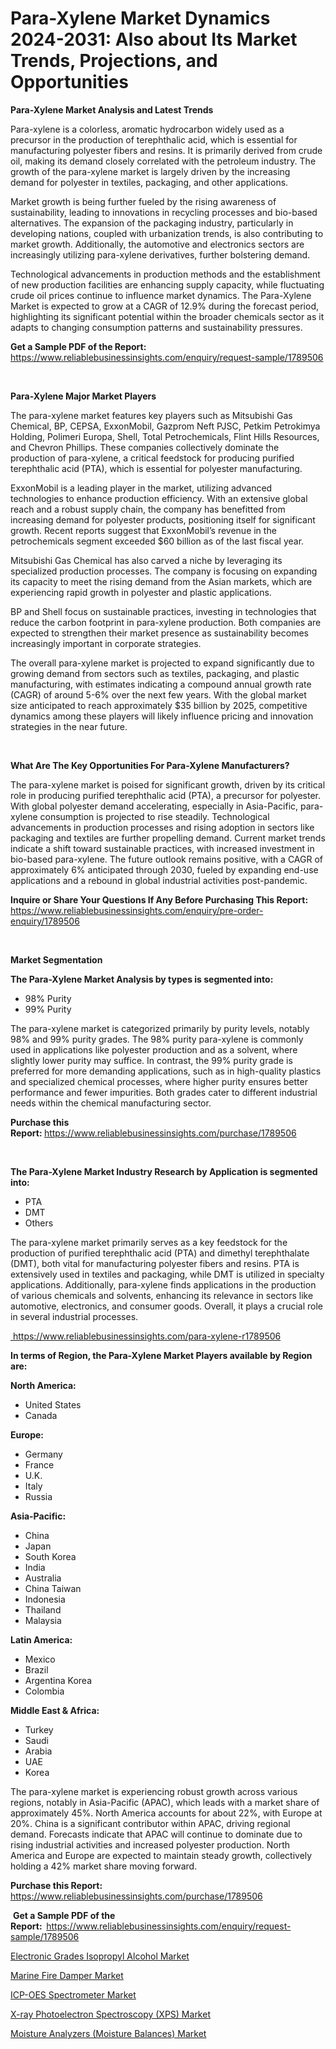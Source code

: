 <p><h1>Para-Xylene Market Dynamics 2024-2031: Also about Its Market Trends, Projections, and Opportunities</h1></p><p><strong>Para-Xylene Market Analysis and Latest Trends</strong></p>
<p><p>Para-xylene is a colorless, aromatic hydrocarbon widely used as a precursor in the production of terephthalic acid, which is essential for manufacturing polyester fibers and resins. It is primarily derived from crude oil, making its demand closely correlated with the petroleum industry. The growth of the para-xylene market is largely driven by the increasing demand for polyester in textiles, packaging, and other applications.</p><p>Market growth is being further fueled by the rising awareness of sustainability, leading to innovations in recycling processes and bio-based alternatives. The expansion of the packaging industry, particularly in developing nations, coupled with urbanization trends, is also contributing to market growth. Additionally, the automotive and electronics sectors are increasingly utilizing para-xylene derivatives, further bolstering demand.</p><p>Technological advancements in production methods and the establishment of new production facilities are enhancing supply capacity, while fluctuating crude oil prices continue to influence market dynamics. The Para-Xylene Market is expected to grow at a CAGR of 12.9% during the forecast period, highlighting its significant potential within the broader chemicals sector as it adapts to changing consumption patterns and sustainability pressures.</p></p>
<p><strong>Get a Sample PDF of the Report:&nbsp;</strong> <a href="https://www.reliablebusinessinsights.com/enquiry/request-sample/1789506?utm_campaign=113&utm_medium=2&utm_source=Github&utm_content=ia&utm_term=13102024&utm_id=para-xylene">https://www.reliablebusinessinsights.com/enquiry/request-sample/1789506</a></p>
<p>&nbsp;</p>
<p><strong>Para-Xylene Major Market Players</strong></p>
<p><p>The para-xylene market features key players such as Mitsubishi Gas Chemical, BP, CEPSA, ExxonMobil, Gazprom Neft PJSC, Petkim Petrokimya Holding, Polimeri Europa, Shell, Total Petrochemicals, Flint Hills Resources, and Chevron Phillips. These companies collectively dominate the production of para-xylene, a critical feedstock for producing purified terephthalic acid (PTA), which is essential for polyester manufacturing.</p><p>ExxonMobil is a leading player in the market, utilizing advanced technologies to enhance production efficiency. With an extensive global reach and a robust supply chain, the company has benefitted from increasing demand for polyester products, positioning itself for significant growth. Recent reports suggest that ExxonMobil’s revenue in the petrochemicals segment exceeded $60 billion as of the last fiscal year.</p><p>Mitsubishi Gas Chemical has also carved a niche by leveraging its specialized production processes. The company is focusing on expanding its capacity to meet the rising demand from the Asian markets, which are experiencing rapid growth in polyester and plastic applications.</p><p>BP and Shell focus on sustainable practices, investing in technologies that reduce the carbon footprint in para-xylene production. Both companies are expected to strengthen their market presence as sustainability becomes increasingly important in corporate strategies.</p><p>The overall para-xylene market is projected to expand significantly due to growing demand from sectors such as textiles, packaging, and plastic manufacturing, with estimates indicating a compound annual growth rate (CAGR) of around 5-6% over the next few years. With the global market size anticipated to reach approximately $35 billion by 2025, competitive dynamics among these players will likely influence pricing and innovation strategies in the near future.</p></p>
<p>&nbsp;</p>
<p><strong>What Are The Key Opportunities For Para-Xylene Manufacturers?</strong></p>
<p><p>The para-xylene market is poised for significant growth, driven by its critical role in producing purified terephthalic acid (PTA), a precursor for polyester. With global polyester demand accelerating, especially in Asia-Pacific, para-xylene consumption is projected to rise steadily. Technological advancements in production processes and rising adoption in sectors like packaging and textiles are further propelling demand. Current market trends indicate a shift toward sustainable practices, with increased investment in bio-based para-xylene. The future outlook remains positive, with a CAGR of approximately 6% anticipated through 2030, fueled by expanding end-use applications and a rebound in global industrial activities post-pandemic.</p></p>
<p><strong>Inquire or Share Your Questions If Any Before Purchasing This Report:</strong> <a href="https://www.reliablebusinessinsights.com/enquiry/pre-order-enquiry/1789506?utm_campaign=113&utm_medium=2&utm_source=Github&utm_content=ia&utm_term=13102024&utm_id=para-xylene">https://www.reliablebusinessinsights.com/enquiry/pre-order-enquiry/1789506</a></p>
<p>&nbsp;</p>
<p><strong>Market Segmentation</strong></p>
<p><strong>The Para-Xylene Market Analysis by types is segmented into:</strong></p>
<p><ul><li>98% Purity</li><li>99% Purity</li></ul></p>
<p><p>The para-xylene market is categorized primarily by purity levels, notably 98% and 99% purity grades. The 98% purity para-xylene is commonly used in applications like polyester production and as a solvent, where slightly lower purity may suffice. In contrast, the 99% purity grade is preferred for more demanding applications, such as in high-quality plastics and specialized chemical processes, where higher purity ensures better performance and fewer impurities. Both grades cater to different industrial needs within the chemical manufacturing sector.</p></p>
<p><strong>Purchase this Report:&nbsp;</strong><a href="https://www.reliablebusinessinsights.com/purchase/1789506?utm_campaign=113&utm_medium=2&utm_source=Github&utm_content=ia&utm_term=13102024&utm_id=para-xylene">https://www.reliablebusinessinsights.com/purchase/1789506</a></p>
<p>&nbsp;</p>
<p><strong>The Para-Xylene Market Industry Research by Application is segmented into:</strong></p>
<p><ul><li>PTA</li><li>DMT</li><li>Others</li></ul></p>
<p><p>The para-xylene market primarily serves as a key feedstock for the production of purified terephthalic acid (PTA) and dimethyl terephthalate (DMT), both vital for manufacturing polyester fibers and resins. PTA is extensively used in textiles and packaging, while DMT is utilized in specialty applications. Additionally, para-xylene finds applications in the production of various chemicals and solvents, enhancing its relevance in sectors like automotive, electronics, and consumer goods. Overall, it plays a crucial role in several industrial processes.</p></p>
<p><a href="https://www.reliablebusinessinsights.com/para-xylene-r1789506?utm_campaign=113&utm_medium=2&utm_source=Github&utm_content=ia&utm_term=13102024&utm_id=para-xylene">&nbsp;https://www.reliablebusinessinsights.com/para-xylene-r1789506</a></p>
<p><strong>In terms of Region, the Para-Xylene Market Players available by Region are:</strong></p>
<p>
    <p> <strong> North America: </strong>
        <ul>
            <li>United States</li>
            <li>Canada</li>
        </ul>
        </p> 
    <p> <strong> Europe: </strong>
        <ul>
            <li>Germany</li>
            <li>France</li>
            <li>U.K.</li>
            <li>Italy</li>
            <li>Russia</li>
        </ul>
        </p> 
    <p> <strong> Asia-Pacific: </strong>
        <ul>
            <li>China</li>
            <li>Japan</li>
            <li>South Korea</li>
            <li>India</li>
            <li>Australia</li>
            <li>China Taiwan</li>
            <li>Indonesia</li>
            <li>Thailand</li>
            <li>Malaysia</li>
        </ul>
        </p> 
    <p> <strong> Latin America: </strong>
        <ul>
            <li>Mexico</li>
            <li>Brazil</li>
            <li>Argentina Korea</li>
            <li>Colombia</li>
        </ul>
        </p> 
    <p> <strong> Middle East & Africa: </strong>
        <ul>
            <li>Turkey</li>
            <li>Saudi</li>
            <li>Arabia</li>
            <li>UAE</li>
            <li>Korea</li>
        </ul>
    </p>
    </p>
<p><p>The para-xylene market is experiencing robust growth across various regions, notably in Asia-Pacific (APAC), which leads with a market share of approximately 45%. North America accounts for about 22%, with Europe at 20%. China is a significant contributor within APAC, driving regional demand. Forecasts indicate that APAC will continue to dominate due to rising industrial activities and increased polyester production. North America and Europe are expected to maintain steady growth, collectively holding a 42% market share moving forward.</p></p>
<p><strong>Purchase this Report: </strong><a href="https://www.reliablebusinessinsights.com/purchase/1789506?utm_campaign=113&utm_medium=2&utm_source=Github&utm_content=ia&utm_term=13102024&utm_id=para-xylene">https://www.reliablebusinessinsights.com/purchase/1789506</a></p>
<p>&nbsp;<strong>Get a Sample PDF of the Report:&nbsp;&nbsp;</strong><a href="https://www.reliablebusinessinsights.com/enquiry/request-sample/1789506?utm_campaign=113&utm_medium=2&utm_source=Github&utm_content=ia&utm_term=13102024&utm_id=para-xylene">https://www.reliablebusinessinsights.com/enquiry/request-sample/1789506</a></p>
<p><strong></strong></p>
<p><p><a href="https://github.com/c0mxahyman/Market-Research-Report-List-1/blob/main/electronic-grades-isopropyl-alcohol-market.md?utm_campaign=113&utm_medium=2&utm_source=Github&utm_content=ia&utm_term=13102024&utm_id=para-xylene">Electronic Grades Isopropyl Alcohol Market</a></p><p><a href="https://www.linkedin.com/pulse/mapping-marine-fire-damper-market-trends-challenges-breakthroughs-hp5rc?utm_campaign=113&utm_medium=2&utm_source=Github&utm_content=ia&utm_term=13102024&utm_id=para-xylene">Marine Fire Damper Market</a></p><p><a href="https://issuu.com/reportprime-2/docs/icp-oes-spectrometer-market-size-20_8b309ea67e371e?utm_campaign=113&utm_medium=2&utm_source=Github&utm_content=ia&utm_term=13102024&utm_id=para-xylene">ICP-OES Spectrometer Market</a></p><p><a href="https://issuu.com/reportprime-2/docs/x-ray-photoelectron-spectroscopy-xp_842f910ea09704?utm_campaign=113&utm_medium=2&utm_source=Github&utm_content=ia&utm_term=13102024&utm_id=para-xylene">X-ray Photoelectron Spectroscopy (XPS) Market</a></p><p><a href="https://www.linkedin.com/pulse/global-moisture-analyzers-balances-market-projected-grow-cagr-midac?utm_campaign=113&utm_medium=2&utm_source=Github&utm_content=ia&utm_term=13102024&utm_id=para-xylene">Moisture Analyzers (Moisture Balances) Market</a></p></p>